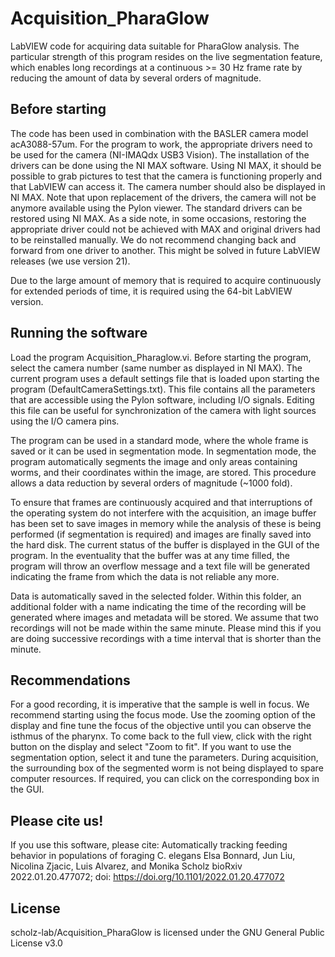 # Acquisition_PharaGlow

LabVIEW code for acquiring data suitable for PharaGlow analysis. The particular strength of this program resides on the live segmentation feature, which enables long recordings at a continuous >= 30 Hz frame rate by reducing the amount of data by several orders of magnitude.

## Before starting
The code has been used in combination with the BASLER camera model acA3088-57um. For the program to work, the appropriate drivers need to be used for the camera (NI-IMAQdx USB3 Vision). The installation of the drivers can be done using the NI MAX software. Using NI MAX, it should be possible to grab pictures to test that the camera is functioning properly and that LabVIEW can access it. The camera number should also be displayed in NI MAX. Note that upon replacement of the drivers, the camera will not be anymore available using the Pylon viewer. The standard drivers can be restored using NI MAX. As a side note, in some occasions, restoring the appropriate driver could not be achieved with MAX and original drivers had to be reinstalled manually. We do not recommend changing back and forward from one driver to another. This might be solved in future LabVIEW releases (we use version 21).

Due to the large amount of memory that is required to acquire continuously for extended periods of time, it is required using the 64-bit LabVIEW version.

## Running the software
Load the program Acquisition_Pharaglow.vi. Before starting the program, select the camera number (same number as displayed in NI MAX). The current program uses a default settings file that is loaded upon starting the program (DefaultCameraSettings.txt). This file contains all the parameters that are accessible using the Pylon software, including I/O signals. Editing this file can be useful for synchronization of the camera with light sources using the I/O camera pins.

The program can be used in a standard mode, where the whole frame is saved or it can be used in segmentation mode. In segmentation mode, the program automatically segments the image and only areas containing worms, and their coordinates within the image, are stored. This procedure allows a data reduction by several orders of magnitude (~1000 fold).

To ensure that frames are continuously acquired and that interruptions of the operating system do not interfere with the acquisition, an image buffer has been set to save images in memory while the analysis of these is being performed (if segmentation is required) and images are finally saved into the hard disk. The current status of the buffer is displayed in the GUI of the program. In the eventuality that the buffer was at any time filled, the program will throw an overflow message and a text file will be generated indicating the frame from which the data is not reliable any more.

Data is automatically saved in the selected folder. Within this folder, an additional folder with a name indicating the time of the recording will be generated where images and metadata will be stored. We assume that two recordings will not be made within the same minute. Please mind this if you are doing successive recordings with a time interval that is shorter than the minute.

## Recommendations
For a good recording, it is imperative that the sample is well in focus. We recommend starting using the focus mode. Use the zooming option of the display and fine tune the focus of the objective until you can observe the isthmus of the pharynx. To come back to the full view, click with the right button on the display and select "Zoom to fit". If you want to use the segmentation option, select it and tune the parameters. During acquisition, the surrounding box of the segmented worm is not being displayed to spare computer resources. If required, you can click on the corresponding box in the GUI.

## Please cite us!
If you use this software, please cite:
Automatically tracking feeding behavior in populations of foraging C. elegans Elsa Bonnard, Jun Liu, Nicolina Zjacic, Luis Alvarez, and Monika Scholz bioRxiv 2022.01.20.477072; doi: https://doi.org/10.1101/2022.01.20.477072

## License
scholz-lab/Acquisition_PharaGlow is licensed under the GNU General Public License v3.0

